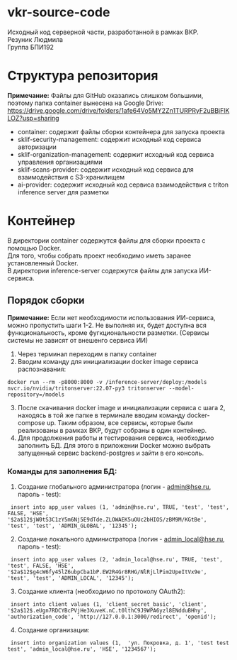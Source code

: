 # vkr-source-code
Исходный код серверной части, разработанной в рамках ВКР.  
Резуник Людмила  
Группа БПИ192  

# Структура репозитория

**Примечание:** Файлы для GitHub оказались слишком большими, поэтому папка container вынесена на Google Drive: https://drive.google.com/drive/folders/1afe64Vo5MY2Zn1TURPRyF2uBBjFlKLOZ?usp=sharing  

- container: содержит файлы сборки контейнера для запуска проекта  
- sklif-security-management: содержит исходный код сервиса авторизации
- sklif-organization-management: содержит исходный код сервиса управления организациями
- sklif-scans-provider: содержит исходный код сервиса для взаимодействия с S3-хранилищем
- ai-provider: содержит исходный код сервиса взаимодействия с triton inference server для разметки

# Контейнер

В директории container содержутся файлы для сборки проекта с помощью Docker.  
Для того, чтобы собрать проект необходимо иметь заранее установленный Docker.  
В директории inference-server содержутся файлы для запуска ИИ-сервиса.  

## Порядок сборки

**Примечание:** Если нет необходимости использования ИИ-сервиса, можно пропустить шаги 1-2. Не выполняя их, будет доступна вся функциональность, кроме фугкциональности разметки. (Сервисы системы не зависят от внешенго сервиса ИИ)  

1. Через терминал переходим в папку container  
2. Вводим команду для инициализации docker image сервиса распознавания:
```
docker run --rm -p8000:8000 -v /inference-server/deploy:/models nvcr.io/nvidia/tritonserver:22.07-py3 tritonserver --model-repository=/models
```  
3. После скачивания docker image и инициализации сервиса c шага 2, находясь в той же папке в терминале вводим команду docker-compose up. Таким образом, все сервисы, которые были реализованы в рамках ВКР, будут собраны в один контейнер.  
4. Для продолжения работы и тестирования сервиса, необходимо заполнить БД. Для этого в приложении Docker можно выбрать запущенный сервис backend-postgres и зайти в его консоль.  

### Команды для заполнения БД:

1. Создание глобального администратора (логин - admin@hse.ru, пароль - test):  
```
 insert into app_user values (1, 'admin@hse.ru', TRUE, 'test', 'test', FALSE, 'HSE', '$2a$12$jW0tS3C1zY5m6Nj5E9dTde.ZLOWAEK5uOUc2bHIOS/zBM9M/KGtBe', 'test', 'test', 'ADMIN_GLOBAL', '12345'); 
 ```
2. Создание локального администратора (логин - admin_local@hse.ru, пароль - test):  
```
 insert into app_user values (2, 'admin_local@hse.ru', TRUE, 'test', 'test', FALSE, 'HSE', '$2a$12$g4cW6fy45lZ6ubpCba1bP.EW2R4Gr8RHG/NlRjLlPim2UpeItVx9e', 'test', 'test', 'ADMIN_LOCAL', '12345');  
 ```
3. Создание клиента (необходимо по протоколу OAuth2):  
```
 insert into client values (1, 'client_secret_basic', 'client', '$2a$12$.eUgn7RDCYBcPVjHe3XuveK.nC.t0lthC9J9WPA6yzl8ENdduBHhy', 'authorization_code', 'http://127.0.0.1:3000/redirect', 'openid'); 
 ``` 
4. Создание организации:  
```
 insert into organization values (1,  'ул. Покровка, д. 1', 'test test test', 'admin_local@hse.ru', 'HSE', '1234567');  
 ```

